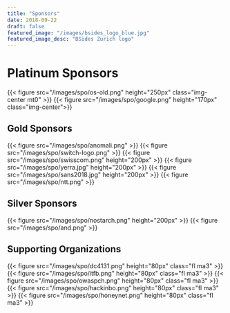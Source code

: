 ```yaml
---
title: "Sponsors"
date: 2018-09-22
draft: false
featured_image: "/images/bsides_logo_blue.jpg"
featured_image_desc: "BSides Zurich logo"
---
```


# Platinum Sponsors

{{< figure src="/images/spo/os-old.png" height="250px" class="img-center mt0" >}}
{{< figure src="/images/spo/google.png" height="170px" class="img-center">}}

## Gold Sponsors

{{< figure src="/images/spo/anomali.png" >}}
{{< figure src="/images/spo/switch-logo.png" >}}
{{< figure src="/images/spo/swisscom.png" height="200px" >}}
{{< figure src="/images/spo/yerra.jpg" height="200px" >}}
{{< figure src="/images/spo/sans2018.jpg" height="200px" >}}
{{< figure src="/images/spo/ntt.png" >}}

## Silver Sponsors

{{< figure src="/images/spo/nostarch.png" height="200px" >}}
{{< figure src="/images/spo/and.png" >}}

## Supporting Organizations

{{< figure src="/images/spo/dc4131.png" height="80px"  class="fl ma3" >}}
{{< figure src="/images/spo/itfb.png" height="80px" class="fl ma3" >}}
{{< figure src="/images/spo/owaspch.png" height="80px" class="fl ma3" >}}
{{< figure src="/images/spo/hackinbo.png" height="80px" class="fl ma3" >}}
{{< figure src="/images/spo/honeynet.png" height="80px" class="fl ma3" >}}
